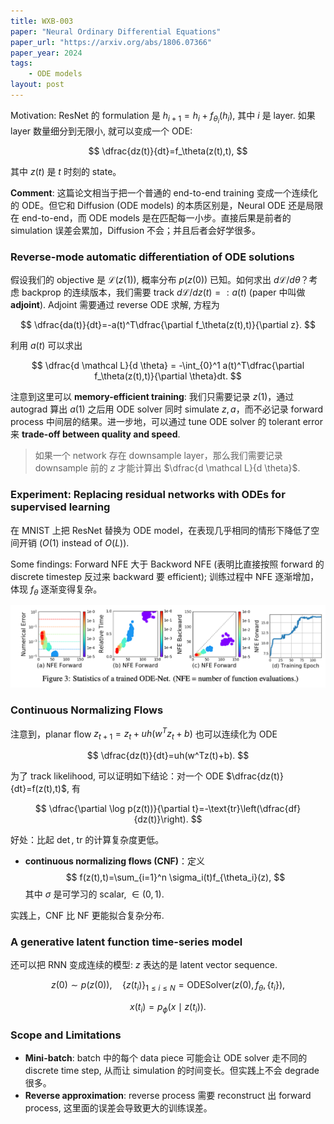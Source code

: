 ```yaml
---
title: WXB-003
paper: "Neural Ordinary Differential Equations"
paper_url: "https://arxiv.org/abs/1806.07366" 
paper_year: 2024
tags: 
    - ODE models
layout: post
---
```


Motivation: ResNet 的 formulation 是 $h_{i+1}=h_i+f_{\theta_i}(h_i)$, 其中 $i$ 是 layer. 如果 layer 数量细分到无限小, 就可以变成一个 ODE:

$$
\dfrac{dz(t)}{dt}=f_\theta(z(t),t),
$$

其中 $z(t)$ 是 $t$ 时刻的 state。

**Comment**: 这篇论文相当于把一个普通的 end-to-end training 变成一个连续化的 ODE。但它和 Diffusion (ODE models) 的本质区别是，Neural ODE 还是局限在 end-to-end，而 ODE models 是在匹配每一小步。直接后果是前者的 simulation 误差会累加，Diffusion 不会；并且后者会好学很多。

### Reverse-mode automatic differentiation of ODE solutions

假设我们的 objective 是 $\mathcal L(z(1))$, 概率分布 $p(z(0))$ 已知。如何求出 $d\mathcal L/d\theta$？考虑 backprop 的连续版本，我们需要 track $d\mathcal L/dz(t)=:a(t)$ (paper 中叫做 **adjoint**). Adjoint 需要通过 reverse ODE 求解, 方程为

$$
\dfrac{da(t)}{dt}=-a(t)^T\dfrac{\partial f_\theta(z(t),t)}{\partial z}.
$$

利用 $a(t)$ 可以求出

$$
\dfrac{d \mathcal L}{d \theta} = -\int_{0}^1 a(t)^T\dfrac{\partial f_\theta(z(t),t)}{\partial \theta}dt.
$$

注意到这里可以 **memory-efficient training**: 我们只需要记录 $z(1)$，通过 autograd 算出 $a(1)$ 之后用 ODE solver 同时 simulate $z,a$，而不必记录 forward process 中间层的结果。进一步地，可以通过 tune ODE solver 的 tolerant error 来 **trade-off between quality and speed**.

> 如果一个 network 存在 downsample layer，那么我们需要记录 downsample 前的 $z$ 才能计算出 $\dfrac{d \mathcal L}{d \theta}$.

### Experiment: Replacing residual networks with ODEs for supervised learning

在 MNIST 上把 ResNet 替换为 ODE model，在表现几乎相同的情形下降低了空间开销 ($O(1)$ instead of $O(L)$).

Some findings: Forward NFE 大于 Backword NFE (表明比直接按照 forward 的 discrete timestep 反过来 backward 要 efficient); 训练过程中 NFE 逐渐增加，体现 $f_\theta$ 逐渐变得复杂。

![](/papers/WXB-003/exp.png)

### Continuous Normalizing Flows

注意到，planar flow $z_{t+1}=z_t+uh(w^Tz_t+b)$ 也可以连续化为 ODE

$$
\dfrac{dz(t)}{dt}=uh(w^Tz(t)+b).
$$

为了 track likelihood, 可以证明如下结论：对一个 ODE $\dfrac{dz(t)}{dt}=f(z(t),t)$, 有

$$
\dfrac{\partial \log p(z(t))}{\partial t}=-\text{tr}\left(\dfrac{df}{dz(t)}\right).
$$

好处：比起 $\det$, $\text{tr}$ 的计算复杂度更低。

- **continuous normalizing flows (CNF)**：定义 
    $$
    f(z(t),t)=\sum_{i=1}^n \sigma_i(t)f_{\theta_i}(z),
    $$
    其中 $\sigma$ 是可学习的 scalar, $\in (0,1)$.

实践上，CNF 比 NF 更能拟合复杂分布.

### A generative latent function time-series model

还可以把 RNN 变成连续的模型: $z$ 表达的是 latent vector sequence.

$$
z(0)\sim p(z(0)),\quad \{z(t_i)\}_{1\le i\le N}=\text{ODESolver}(z(0),f_\theta,\{t_i\}),
$$

$$
x(t_i)=p_\phi(x\mid z(t_i)).
$$

### Scope and Limitations

- **Mini-batch**: batch 中的每个 data piece 可能会让 ODE solver 走不同的 discrete time step, 从而让 simulation 的时间变长。但实践上不会 degrade 很多。
- **Reverse approximation**: reverse process 需要 reconstruct 出 forward process, 这里面的误差会导致更大的训练误差。